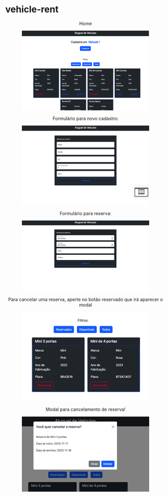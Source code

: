 # vehicle-rent

<div align="center" display="inline">
  <p>Home</p>
<img src="./frontend/src/assets/home.png" alt="home" width="400px" height="250px">
  <p>Formulário para novo cadastro:</p>
<img src="./frontend/src/assets/addVehicle.png" alt="addVehicle" width="400px" height="250px">
  <p>Formulário para reserva:</p>
<img src="./frontend/src/assets/addReserve.png" alt="addReserve" width="400px">
  <p>Para cancelar uma reserva, aperte no botão reservado que irá aparecer o modal</p>
<img src="./frontend/src/assets/removeReserve.png" alt="removeReserve" width="400px">
  <p>Modal para cancelamento de reserva!</p>
<img src="./frontend/src/assets/modal.png" alt="modal" width="400px">
</div>
